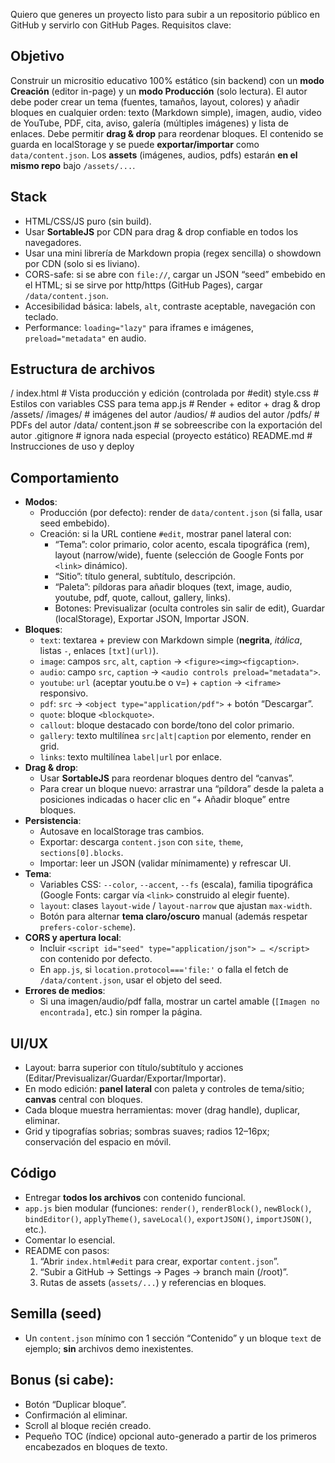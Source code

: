 Quiero que generes un proyecto listo para subir a un repositorio público en GitHub y servirlo con GitHub Pages. Requisitos clave:

## Objetivo
Construir un micrositio educativo 100% estático (sin backend) con un **modo Creación** (editor in-page) y un **modo Producción** (solo lectura). El autor debe poder crear un tema (fuentes, tamaños, layout, colores) y añadir bloques en cualquier orden: texto (Markdown simple), imagen, audio, video de YouTube, PDF, cita, aviso, galería (múltiples imágenes) y lista de enlaces. Debe permitir **drag & drop** para reordenar bloques. El contenido se guarda en localStorage y se puede **exportar/importar** como `data/content.json`. Los **assets** (imágenes, audios, pdfs) estarán **en el mismo repo** bajo `/assets/...`.

## Stack
- HTML/CSS/JS puro (sin build).
- Usar **SortableJS** por CDN para drag & drop confiable en todos los navegadores.
- Usar una mini librería de Markdown propia (regex sencilla) o showdown por CDN (solo si es liviano).
- CORS-safe: si se abre con `file://`, cargar un JSON “seed” embebido en el HTML; si se sirve por http/https (GitHub Pages), cargar `/data/content.json`.
- Accesibilidad básica: labels, `alt`, contraste aceptable, navegación con teclado.
- Performance: `loading="lazy"` para iframes e imágenes, `preload="metadata"` en audio.

## Estructura de archivos
/
  index.html          # Vista producción y edición (controlada por #edit)
  style.css           # Estilos con variables CSS para tema
  app.js              # Render + editor + drag & drop
  /assets/
    /images/          # imágenes del autor
    /audios/          # audios del autor
    /pdfs/            # PDFs del autor
  /data/
    content.json      # se sobreescribe con la exportación del autor
  .gitignore          # ignora nada especial (proyecto estático)
  README.md           # Instrucciones de uso y deploy

## Comportamiento
- **Modos**:
  - Producción (por defecto): render de `data/content.json` (si falla, usar seed embebido).
  - Creación: si la URL contiene `#edit`, mostrar panel lateral con:
    - “Tema”: color primario, color acento, escala tipográfica (rem), layout (narrow/wide), fuente (selección de Google Fonts por `<link>` dinámico).
    - “Sitio”: título general, subtítulo, descripción.
    - “Paleta”: píldoras para añadir bloques (text, image, audio, youtube, pdf, quote, callout, gallery, links).
    - Botones: Previsualizar (oculta controles sin salir de edit), Guardar (localStorage), Exportar JSON, Importar JSON.
- **Bloques**:
  - `text`: textarea + preview con Markdown simple (**negrita**, *itálica*, listas `-`, enlaces `[txt](url)`).
  - `image`: campos `src`, `alt`, `caption` → `<figure><img><figcaption>`.
  - `audio`: campo `src`, `caption` → `<audio controls preload="metadata">`.
  - `youtube`: `url` (aceptar youtu.be o v=) + `caption` → `<iframe>` responsivo.
  - `pdf`: `src` → `<object type="application/pdf">` + botón “Descargar”.
  - `quote`: bloque `<blockquote>`.
  - `callout`: bloque destacado con borde/tono del color primario.
  - `gallery`: texto multilínea `src|alt|caption` por elemento, render en grid.
  - `links`: texto multilínea `label|url` por enlace.
- **Drag & drop**:
  - Usar **SortableJS** para reordenar bloques dentro del “canvas”.
  - Para crear un bloque nuevo: arrastrar una “píldora” desde la paleta a posiciones indicadas o hacer clic en “+ Añadir bloque” entre bloques.
- **Persistencia**:
  - Autosave en localStorage tras cambios.
  - Exportar: descarga `content.json` con `site`, `theme`, `sections[0].blocks`.
  - Importar: leer un JSON (validar mínimamente) y refrescar UI.
- **Tema**:
  - Variables CSS: `--color`, `--accent`, `--fs` (escala), familia tipográfica (Google Fonts: cargar vía `<link>` construido al elegir fuente).
  - `layout`: clases `layout-wide` / `layout-narrow` que ajustan `max-width`.
  - Botón para alternar **tema claro/oscuro** manual (además respetar `prefers-color-scheme`).
- **CORS y apertura local**:
  - Incluir `<script id="seed" type="application/json"> … </script>` con contenido por defecto.
  - En `app.js`, si `location.protocol==='file:'` o falla el fetch de `/data/content.json`, usar el objeto del seed.
- **Errores de medios**:
  - Si una imagen/audio/pdf falla, mostrar un cartel amable (`[Imagen no encontrada]`, etc.) sin romper la página.

## UI/UX
- Layout: barra superior con título/subtítulo y acciones (Editar/Previsualizar/Guardar/Exportar/Importar).
- En modo edición: **panel lateral** con paleta y controles de tema/sitio; **canvas** central con bloques.
- Cada bloque muestra herramientas: mover (drag handle), duplicar, eliminar.
- Grid y tipografías sobrias; sombras suaves; radios 12–16px; conservación del espacio en móvil.

## Código
- Entregar **todos los archivos** con contenido funcional.
- `app.js` bien modular (funciones: `render()`, `renderBlock()`, `newBlock()`, `bindEditor()`, `applyTheme()`, `saveLocal()`, `exportJSON()`, `importJSON()`, etc.).
- Comentar lo esencial.
- README con pasos:
  1) “Abrir `index.html#edit` para crear, exportar `content.json`”.
  2) “Subir a GitHub → Settings → Pages → branch main (/root)”.
  3) Rutas de assets (`assets/...`) y referencias en bloques.

## Semilla (seed)
- Un `content.json` mínimo con 1 sección “Contenido” y un bloque `text` de ejemplo; **sin** archivos demo inexistentes.

## Bonus (si cabe):
- Botón “Duplicar bloque”.
- Confirmación al eliminar.
- Scroll al bloque recién creado.
- Pequeño TOC (índice) opcional auto-generado a partir de los primeros encabezados en bloques de texto.

